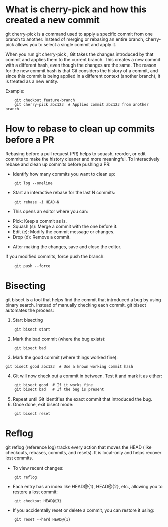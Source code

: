 # What is cherry-pick and how this created a new commit

git cherry-pick is a command used to apply a specific commit from one branch to another. Instead of merging or rebasing an entire branch, cherry-pick allows you to select a single commit and apply it.

When you run git cherry-pick <commit-hash>, Git takes the changes introduced by that commit and applies them to the current branch. This creates a new commit with a different hash, even though the changes are the same. The reason for the new commit hash is that Git considers the history of a commit, and since this commit is being applied in a different context (another branch), it is treated as a new entity.

Example:
```
    git checkout feature-branch
    git cherry-pick abc123  # Applies commit abc123 from another branch
```
# How to rebase to clean up commits before a PR

Rebasing before a pull request (PR) helps to squash, reorder, or edit commits to make the history cleaner and more meaningful.
To interactively rebase and clean up commits before pushing a PR:

* Identify how many commits you want to clean up:
```
    git log --oneline
```
* Start an interactive rebase for the last N commits:
```
    git rebase -i HEAD~N
```
* This opens an editor where you can:

- Pick: Keep a commit as is.
- Squash (s): Merge a commit with the one before it.
- Edit (e): Modify the commit message or changes.
- Drop (d): Remove a commit.

* After making the changes, save and close the editor.

If you modified commits, force push the branch:
```
    git push --force
```
# Bisecting

git bisect is a tool that helps find the commit that introduced a bug by using binary search.
Instead of manually checking each commit, git bisect automates the process:

1. Start bisecting
```
    git bisect start
```
2. Mark the bad commit (where the bug exists):
```
    git bisect bad
```
3. Mark the good commit (where things worked fine):
```
git bisect good abc123  # Use a known working commit hash
```
4. Git will now check out a commit in between. Test it and mark it as either:
```
    git bisect good  # If it works fine
    git bisect bad   # If the bug is present
```
5. Repeat until Git identifies the exact commit that introduced the bug.
6. Once done, exit bisect mode:
```
    git bisect reset
```
# Reflog
git reflog (reference log) tracks every action that moves the HEAD (like checkouts, rebases, commits, and resets). It is local-only and helps recover lost commits.

* To view recent changes:
```
    git reflog
```
* Each entry has an index like HEAD@{1}, HEAD@{2}, etc., allowing you to restore a lost commit:
```
    git checkout HEAD@{3}
```
* If you accidentally reset or delete a commit, you can restore it using:
```
    git reset --hard HEAD@{1}
```
